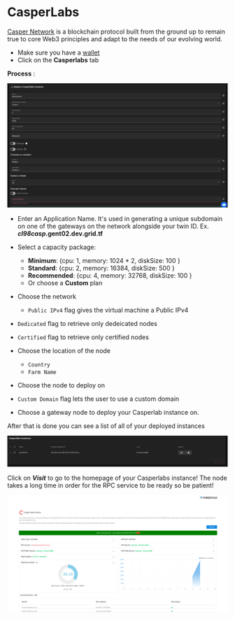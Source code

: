 # CasperLabs

[Casper Network](https://casperlabs.io/) is a blockchain protocol built from the ground up to remain true to core Web3 principles and adapt to the needs of our evolving world.

- Make sure you have a [wallet](./wallet_connector.md)
- Click on the **Casperlabs** tab

__Process__ :

![ ](../img/casper1.png)

- Enter an Application Name. It's used in generating a unique subdomain on one of the gateways on the network alongside your twin ID. Ex. ***cl98casp*.gent02.dev.grid.tf**

- Select a capacity package:
    - **Minimum**: {cpu: 1, memory: 1024 * 2, diskSize: 100 }
    - **Standard**: {cpu: 2, memory: 16384, diskSize: 500 }
    - **Recommended**: {cpu: 4, memory: 32768, diskSize: 100 }
    - Or choose a **Custom** plan
- Choose the network
   - `Public IPv4` flag gives the virtual machine a Public IPv4

- `Dedicated` flag to retrieve only dedeicated nodes 
- `Certified` flag to retrieve only certified nodes 
- Choose the location of the node
   - `Country`
   - `Farm Name`
- Choose the node to deploy on 
- `Custom Domain` flag lets the user to use a custom domain
- Choose a gateway node to deploy your Casperlab instance on.

After that is done you can see a list of all of your deployed instances

![ ](../img/casper4.png)

Click on ***Visit*** to go to the homepage of your Casperlabs instance! The node takes a long time in order for the RPC service to be ready so be patient!

![ ](../img/casper5.png)